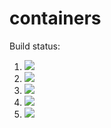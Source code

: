 # containers

Build status:

1. [![](https://github.com/josefinebystrom/containers/workflows/tests-fibonacci/badge.svg)](https://github.com/josefinebystrom/containers/actions?query=workflow%3Atests-fibonacci)
1. [![](https://github.com/josefinebystrom/containers/workflows/tests-range/badge.svg)](https://github.com/josefinebystrom/containers/actions?query=workflow%3Atests-range)
1. [![](https://github.com/josefinebystrom/containers/workflows/tests-BST/badge.svg?branch=bst)](https://github.com/josefinebystrom/containers/actions?query=workflow%3Atests-BST)
1. [![](https://github.com/josefinebystrom/containers/workflows/tests-BinaryTree/badge.svg?branch=bst)](https://github.com/josefinebystrom/containers/actions?query=workflow%3Atests-BinaryTree)
1. [![](https://github.com/josefinebystrom/containers/workflows/tests-heap/badge.svg?branch=heap)](https://github.com/josefinebystrom/containers/actions?query=workflow%3Atests-heap)
